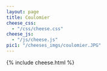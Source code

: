 ```yaml
---
layout: page
title: Coulomier
cheese_css:
  - "/css/cheese.css"
cheese_js:
  - "/js/cheese.js"
pic1: "/cheeses_imgs/coulomier.JPG"
---
```

{% include cheese.html  %}
